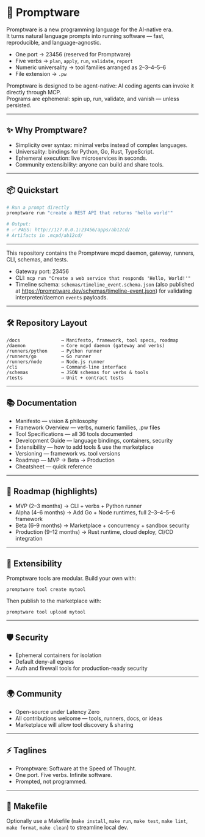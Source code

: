 # 🚀 Promptware

Promptware is a new programming language for the AI-native era.  
It turns natural language prompts into running software — fast, reproducible, and language-agnostic.

- One port → 23456 (reserved for Promptware)  
- Five verbs → `plan`, `apply`, `run`, `validate`, `report`  
- Numeric universality → tool families arranged as 2–3–4–5–6  
- File extension → `.pw`

Promptware is designed to be agent-native: AI coding agents can invoke it directly through MCP.  
Programs are ephemeral: spin up, run, validate, and vanish — unless persisted.

---

## ✨ Why Promptware?
- Simplicity over syntax: minimal verbs instead of complex languages.  
- Universality: bindings for Python, Go, Rust, TypeScript.  
- Ephemeral execution: live microservices in seconds.  
- Community extensibility: anyone can build and share tools.  

---

## 📦 Quickstart

```bash
# Run a prompt directly
promptware run "create a REST API that returns 'hello world'"

# Output:
# ✅ PASS: http://127.0.0.1:23456/apps/ab12cd/
# Artifacts in .mcpd/ab12cd/
```

---

This repository contains the Promptware mcpd daemon, gateway, runners, CLI, schemas, and tests.

- Gateway port: 23456
- CLI: `mcp run "Create a web service that responds 'Hello, World!'"`
- Timeline schema: `schemas/timeline_event.schema.json` (also published at https://promptware.dev/schemas/timeline-event.json) for validating interpreter/daemon `events` payloads.

---

## 🛠 Repository Layout

```
/docs               → Manifesto, framework, tool specs, roadmap
/daemon             → Core mcpd daemon (gateway and verbs)
/runners/python     → Python runner
/runners/go         → Go runner
/runners/node       → Node.js runner
/cli                → Command-line interface
/schemas            → JSON schemas for verbs & tools
/tests              → Unit + contract tests
```

---

## 📚 Documentation
- Manifesto — vision & philosophy
- Framework Overview — verbs, numeric families, .pw files
- Tool Specifications — all 36 tools documented
- Development Guide — language bindings, containers, security
- Extensibility — how to add tools & use the marketplace
- Versioning — framework vs. tool versions
- Roadmap — MVP → Beta → Production
- Cheatsheet — quick reference

---

## 🔮 Roadmap (highlights)
- MVP (2–3 months) → CLI + verbs + Python runner
- Alpha (4–6 months) → Add Go + Node runtimes, full 2–3–4–5–6 framework
- Beta (6–9 months) → Marketplace + concurrency + sandbox security
- Production (9–12 months) → Rust runtime, cloud deploy, CI/CD integration

---

## 🧩 Extensibility

Promptware tools are modular.
Build your own with:

```
promptware tool create mytool
```

Then publish to the marketplace with:

```
promptware tool upload mytool
```

---

## 🛡 Security
- Ephemeral containers for isolation
- Default deny-all egress
- Auth and firewall tools for production-ready security

---

## 🌍 Community
- Open-source under Latency Zero
- All contributions welcome — tools, runners, docs, or ideas
- Marketplace will allow tool discovery & sharing

---

## ⚡ Taglines
- Promptware: Software at the Speed of Thought.
- One port. Five verbs. Infinite software.
- Prompted, not programmed.

---

## 🧰 Makefile
Optionally use a Makefile (`make install`, `make run`, `make test`, `make lint`, `make format`, `make clean`) to streamline local dev.
